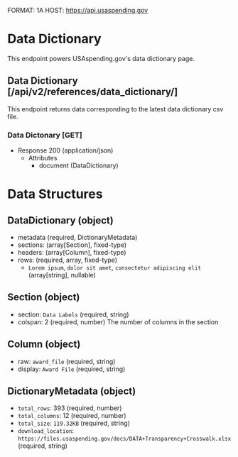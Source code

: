 FORMAT: 1A
HOST: https://api.usaspending.gov

# Data Dictionary
This endpoint powers USAspending.gov's data dictionary page.

## Data Dictionary [/api/v2/references/data_dictionary/]

This endpoint returns data corresponding to the latest data dictionary csv file.

### Data Dictonary [GET]

+ Response 200 (application/json)
    + Attributes
        + document (DataDictionary)

# Data Structures

## DataDictionary (object)
+ metadata (required, DictionaryMetadata)
+ sections: (array[Section], fixed-type)
+ headers: (array[Column], fixed-type)
+ rows: (required, array, fixed-type)
    + `Lorem ipsum`, `dolor sit amet`, `consectetur adipiscing elit` (array[string], nullable)

## Section (object)
+ section: `Data Labels` (required, string)
+ colspan: 2 (required, number)
    The number of columns in the section

## Column (object)
+ raw: `award_file` (required, string)
+ display: `Award File` (required, string)

## DictionaryMetadata (object)
+ `total_rows`: 393 (required, number)
+ `total_columns`: 12 (required, number)
+ `total_size`: `119.32KB` (required, string)
+ `download_location`: `https://files.usaspending.gov/docs/DATA+Transparency+Crosswalk.xlsx` (required, string)
